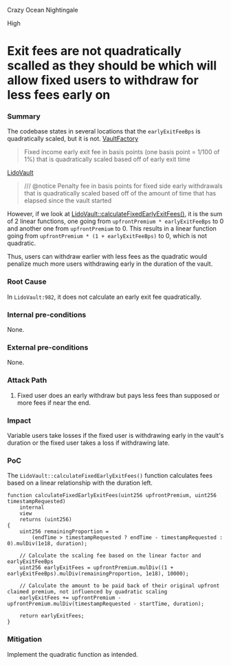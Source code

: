 Crazy Ocean Nightingale

High

# Exit fees are not quadratically scalled as they should be which will allow fixed users to withdraw for less fees early on

### Summary

The codebase states in several locations that the `earlyExitFeeBps` is quadratically scaled, but it is not.
[VaultFactory](https://github.com/sherlock-audit/2024-08-saffron-finance/blob/main/lido-fiv/contracts/VaultFactory.sol#L29)
> Fixed income early exit fee in basis points (one basis point = 1/100 of 1%) that is quadratically scaled based off of early exit time

[LidoVault](https://github.com/sherlock-audit/2024-08-saffron-finance/blob/main/lido-fiv/contracts/LidoVault.sol#L55)
> /// @notice Penalty fee in basis points for fixed side early withdrawals that is quadratically scaled based off of the amount of time that has elapsed since the vault started

However, if we look at [LidoVault::calculateFixedEarlyExitFees()](https://github.com/sherlock-audit/2024-08-saffron-finance/blob/main/lido-fiv/contracts/LidoVault.sol#L982), it is the sum of 2 linear functions, one going from `upfrontPremium * earlyExitFeeBps` to 0 and another one from `upfrontPremium` to 0. This results in a linear function going from `upfrontPremium * (1 + earlyExitFeeBps)` to 0, which is not quadratic.

Thus, users can withdraw earlier with less fees as the quadratic would penalize much more users withdrawing early in the duration of the vault.

### Root Cause

In `LidoVault:982`, it does not calculate an early exit fee quadratically.

### Internal pre-conditions

None.

### External pre-conditions

None.

### Attack Path

1. Fixed user does an early withdraw but pays less fees than supposed or more fees if near the end.

### Impact

Variable users take losses if the fixed user is withdrawing early in the vault's duration or the fixed user takes a loss if withdrawing late.

### PoC

The `LidoVault::calculateFixedEarlyExitFees()` function calculates fees based on a linear relationship with the duration left.
```solidity
function calculateFixedEarlyExitFees(uint256 upfrontPremium, uint256 timestampRequested)
    internal
    view
    returns (uint256)
{
    uint256 remainingProportion =
        (endTime > timestampRequested ? endTime - timestampRequested : 0).mulDiv(1e18, duration);

    // Calculate the scaling fee based on the linear factor and earlyExitFeeBps
    uint256 earlyExitFees = upfrontPremium.mulDiv((1 + earlyExitFeeBps).mulDiv(remainingProportion, 1e18), 10000);

    // Calculate the amount to be paid back of their original upfront claimed premium, not influenced by quadratic scaling
    earlyExitFees += upfrontPremium - upfrontPremium.mulDiv(timestampRequested - startTime, duration);

    return earlyExitFees;
}
```

### Mitigation

Implement the quadratic function as intended.